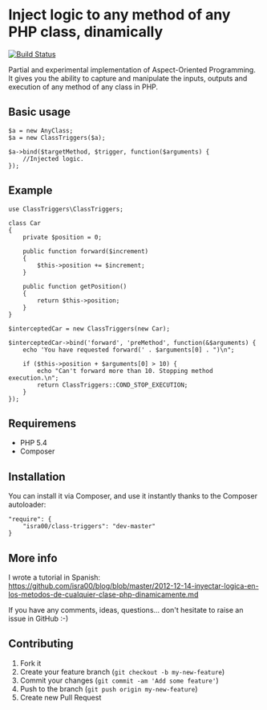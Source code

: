 Inject logic to any method of any PHP class, dinamically
========================================================

[![Build Status](https://travis-ci.org/isra00/class-triggers.png?branch=master)](https://travis-ci.org/isra00/class-triggers)

Partial and experimental implementation of Aspect-Oriented Programming. It gives you the ability to capture and manipulate the inputs, outputs and execution of any method of any class in PHP.

Basic usage
-----------

	$a = new AnyClass;
	$a = new ClassTriggers($a);

	$a->bind($targetMethod, $trigger, function($arguments) {
		//Injected logic.
	});


Example
-------

	use ClassTriggers\ClassTriggers;

	class Car
	{
		private $position = 0;

		public function forward($increment)
		{
			$this->position += $increment;
		}

		public function getPosition()
		{
			return $this->position;
		}
	}

	$interceptedCar = new ClassTriggers(new Car);
	
	$interceptedCar->bind('forward', 'preMethod', function(&$arguments) {
		echo 'You have requested forward(' . $arguments[0] . ")\n";
	
		if ($this->position + $arguments[0] > 10) {
			echo "Can't forward more than 10. Stopping method execution.\n";
			return ClassTriggers::COND_STOP_EXECUTION;
		}
	});

Requiremens
-----------

 * PHP 5.4
 * Composer
 
Installation
------------

You can install it via Composer, and use it instantly thanks to the Composer autoloader:

	"require": {
		"isra00/class-triggers": "dev-master"
	}


More info
---------

I wrote a tutorial in Spanish:
https://github.com/isra00/blog/blob/master/2012-12-14-inyectar-logica-en-los-metodos-de-cualquier-clase-php-dinamicamente.md

If you have any comments, ideas, questions... don't hesitate to raise an issue in GitHub :-)

Contributing
------------

1. Fork it
2. Create your feature branch (`git checkout -b my-new-feature`)
3. Commit your changes (`git commit -am 'Add some feature'`)
4. Push to the branch (`git push origin my-new-feature`)
5. Create new Pull Request
